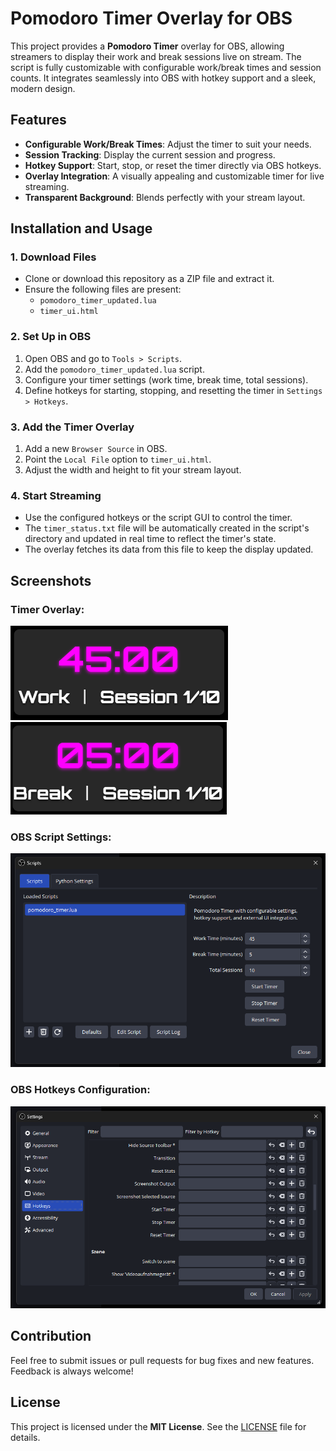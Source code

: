 # Pomodoro Timer Overlay for OBS

This project provides a **Pomodoro Timer** overlay for OBS, allowing streamers to display their work and break sessions live on stream. The script is fully customizable with configurable work/break times and session counts. It integrates seamlessly into OBS with hotkey support and a sleek, modern design.


## Features
- **Configurable Work/Break Times**: Adjust the timer to suit your needs.
- **Session Tracking**: Display the current session and progress.
- **Hotkey Support**: Start, stop, or reset the timer directly via OBS hotkeys.
- **Overlay Integration**: A visually appealing and customizable timer for live streaming.
- **Transparent Background**: Blends perfectly with your stream layout.


## Installation and Usage

### 1. **Download Files**
   - Clone or download this repository as a ZIP file and extract it.
   - Ensure the following files are present:
     - `pomodoro_timer_updated.lua`
     - `timer_ui.html`

### 2. **Set Up in OBS**
   1. Open OBS and go to `Tools > Scripts`.
   2. Add the `pomodoro_timer_updated.lua` script.
   3. Configure your timer settings (work time, break time, total sessions).
   4. Define hotkeys for starting, stopping, and resetting the timer in `Settings > Hotkeys`.

### 3. **Add the Timer Overlay**
   1. Add a new `Browser Source` in OBS.
   2. Point the `Local File` option to `timer_ui.html`.
   3. Adjust the width and height to fit your stream layout.

### 4. **Start Streaming**
   - Use the configured hotkeys or the script GUI to control the timer.
   - The `timer_status.txt` file will be automatically created in the script's directory and updated in real time to reflect the timer's state.
   - The overlay fetches its data from this file to keep the display updated.

## Screenshots
### Timer Overlay:
![Timer Overlay Work Status](screenshots/timer_overlay_work_status.png)
![Timer Overlay Break Status](screenshots/timer_overlay_break_status.png)

### OBS Script Settings:
![OBS Script Settings](screenshots/obs_script_settings.png)

### OBS Hotkeys Configuration:
![OBS Hotkeys Configuration](screenshots/obs_hotkeys_configuration.png)

## Contribution
Feel free to submit issues or pull requests for bug fixes and new features. Feedback is always welcome!

## License
This project is licensed under the **MIT License**. See the [LICENSE](LICENSE) file for details.